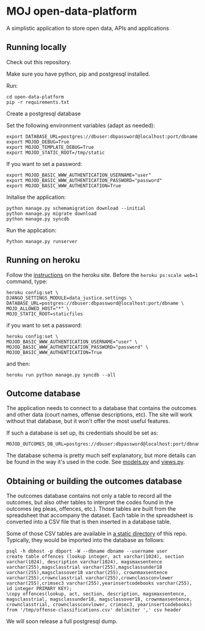 MOJ open-data-platform
======================

A simplistic application to store open data, APIs and applications


Running locally
---------------

Check out this repository.

Make sure you have python, pip and postgresql installed.

Run:

    cd open-data-platform
    pip -r requirements.txt

Create a postgresql database

Set the following environment variables (adapt as needed):

    export DATABASE_URL=postgres://dbuser:dbpassword@localhost:port/dbname
    export MOJOD_DEBUG=True
    export MOJOD_TEMPLATE_DEBUG=True
    export MOJOD_STATIC_ROOT=/tmp/static

If you want to set a password:

    export MOJOD_BASIC_WWW_AUTHENTICATION_USERNAME="user"
    export MOJOD_BASIC_WWW_AUTHENTICATION_PASSWORD="password"
    export MOJOD_BASIC_WWW_AUTHENTICATION=True

Initalise the application:

    python manage.py schemamigration download --initial
    python manage.py migrate download
    python manage.py syncdb

Run the application:

    Python manage.py runserver


Running on heroku
-----------------

Follow the [instructions](https://devcenter.heroku.com/articles/getting-started-with-django) on the heroku site. Before the `heroku ps:scale web=1` command, type:

    heroku config:set \
    DJANGO_SETTINGS_MODULE=data_justice.settings \
    DATABASE_URL=postgres://dbuser:dbpassword@localhost:port/dbname \
    MOJD_ALLOWED_HOST="*" \
    MOJD_STATIC_ROOT=staticfiles

if you want to set a password:

    heroku config:set \
    MOJOD_BASIC_WWW_AUTHENTICATION_USERNAME="user" \
    MOJOD_BASIC_WWW_AUTHENTICATION_PASSWORD="password" \
    MOJOD_BASIC_WWW_AUTHENTICATION=True

and then:

    heroku run python manage.py syncdb --all

Outcome database
----------------

The application needs to connect to a database that contains the outcomes and other data (court names, offense descriptions, etc). The site will work without that database, but it won't offer the most useful features.

If such a database is set up, its credentials should be set as:

    MOJOD_OUTCOMES_DB_URL=postgres://dbuser:dbpassword@localhost:port/dbname


The database schema is pretty much self explanatory, but more details can be found in the way it's used in the code. See [models.py](tree/master/home/models.py) and [views.py](tree/master/home/views.py).


Obtaining or building the outcomes database
-------------------------------------------

The outcomes database contains not only a table to record all the outcomes, but also other tables to interpret the codes found in the outcomes (eg pleas, offences, etc.). Those tables are built from the spreadsheet that accompany the dataset. Each table in the spreadsheet is converted into a CSV file that is then inserted in a database table.

Some of those CSV tables are available in [a static directory](tree/master/home/static) of this repo. Typically, they would be imported into the database as follows:

    psql -h dbhost -p dbport -W --dbname dbname --username user
    create table offences (lookup integer, act varchar(1024), section varchar(1024), description varchar(1024), magsmaxsentence varchar(255),magsclasstrial varchar(255),magsclassunder18 varchar(255),magsclassover18 varchar(255), crownmaxsentence varchar(255),crownclasstrial varchar(255),crownclassconvlower varchar(255),crimsec3 varchar(255),yearinsertcodebooks varchar(255), id integer PRIMARY KEY);
    \copy offences(lookup, act, section, description, magsmaxsentence, magsclasstrial, magsclassunder18, magsclassover18, crownmaxsentence, crownclasstrial, crownclassconvlower, crimsec3, yearinsertcodebooks) from '/tmp/offense-classifications.csv' delimiter ',' csv header

We will soon release a full postgresql dump.


